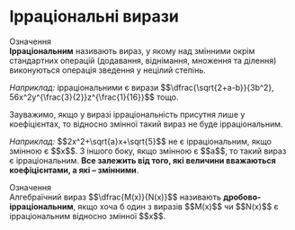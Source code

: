 # Ірраціональні вирази

<div class="space">
<div class="eoz-wrap">
<span class="eoz">Означення</span>
<div class="eoz-text">
<b>Ірраціональним</b> називають вираз, у якому над змінними окрім стандартних операцій (додавання, віднімання, множення та ділення) виконуються операція зведення у нецілий степінь.
</div>
</div>
</div>

<p><i>Наприклад:</i> ірраціональними є вирази $$\dfrac{\sqrt{2+a-b}}{3b^2}, 56x^2y^{\frac{3}{2}}z^{\frac{1}{16}}$$ тощо.</p>

<p>Зауважимо, якщо у виразі ірраціональність присутня лише у коефіцієнтах, то відносно змінної такий вираз не буде ірраціональним.</p>

<p><i>Наприклад:</i> $$2x^2+\sqrt{a}x+\sqrt{5}$$ не є ірраціональним, якщо змінною є $$x$$. З іншого боку, якщо змінною є $$a$$, то такий вираз є ірраціональним. <b>Все залежить від того, які величини вважаються коефіцієнтами, а які – змінними</b>.</p>

<div class="space">
<div class="eoz-wrap">
<span class="eoz">Означення</span>
<div class="eoz-text">
Алгебраїчний вираз $$\dfrac{M(x)}{N(x)}$$ називають <b>дробово-ірраціональним</b>, якщо хоча б один з виразів $$M(x)$$ чи $$N(x)$$ є ірраціональним відносно змінної $$x$$.
</div>
</div>
</div>


